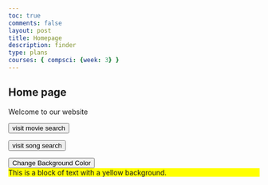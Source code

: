 ```yaml
---
toc: true
comments: false
layout: post
title: Homepage
description: finder
type: plans
courses: { compsci: {week: 3} }
---
```

## Home page
Welcome to our website

<html>
<head>
    <title>visit website</title>
</head>
<body>
    <button id="movieButton">visit movie search</button>

<button id="songButton">visit song search</button>

   <script>
        // Add a click event listener to the movie button
        document.getElementById("movieButton").addEventListener("click", function() {
            // Redirect to the specified link
            window.location.href = "https://jkaeshim.github.io/Nighthawk-Pages//2023/10/12/MovieImproved_IPYNB_2_.html";
        });

        // Add a click event listener to the song button
        document.getElementById("songButton").addEventListener("click", function() {
            // Redirect to the specified link
            window.location.href = "https://jkaeshim.github.io/Nighthawk-Pages//2023/10/13/MovieImproved2_IPYNB_2_.html";
        });

        // Function to change the background color
        function changeBackgroundColor(color) {
            document.body.style.backgroundColor = color;
        }
    </script>
</body>
</html>
<button onclick="changeBackgroundColor('blue')">Change Background Color</button>
<div style="background-color: yellow;">
This is a block of text with a yellow background.
</div>
